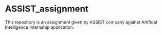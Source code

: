 # ASSIST_assignment
This repository is an assignment given by ASSIST company against Artifical Intelligence Internship application.
